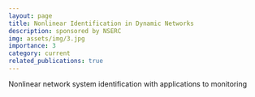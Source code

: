 ```yaml
---
layout: page
title: Nonlinear Identification in Dynamic Networks
description: sponsored by NSERC
img: assets/img/3.jpg
importance: 3
category: current
related_publications: true
---
```


Nonlinear network system identification with applications to monitoring